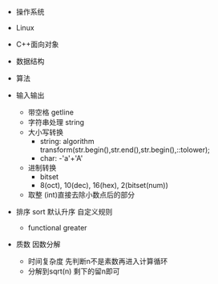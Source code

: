 
- 操作系统
- Linux
- C++面向对象
- 数据结构
- 算法


- 输入输出
    - 带空格 getline
    - 字符串处理 string
    - 大小写转换
        - string: algorithm transform(str.begin(),str.end(),str.begin(),::tolower);
        - char: -'a'+'A'
    - 进制转换
        - bitset
        - 8(oct), 10(dec), 16(hex), 2(bitset(num))
    - 取整 (int)直接去除小数点后的部分
- 排序 sort 默认升序 自定义规则
    - functional greater<Type>
- 质数 因数分解
    - 时间复杂度 先判断n不是素数再进入计算循环
    - 分解到sqrt(n) 剩下的留n即可